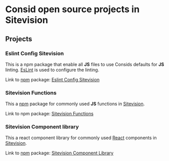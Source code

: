 # Consid open source projects in Sitevision

## Projects
### Eslint Config Sitevision
This is a npm package that enable all **JS** files to use Consids defaults for **JS** linting. [EsLint](https://eslint.org/) is used to configure the linting.

Link to [npm](https://www.npmjs.com/) package: [Eslint Config Sitevision](https://www.npmjs.com/package/@consid/eslint-config-sitevision)

### Sitevision Functions
This a [npm](https://www.npmjs.com/) package for commonly used **JS** functions in [Sitevision](https://www.sitevision.se/).

Link to npm package: [Sitevision Functions](https://www.npmjs.com/package/@consid/sitevision-functions)
### Sitevision Component library
This a react component library for commonly used [React](https://reactjs.org/) components in [Sitevision](https://www.sitevision.se/).

Link to [npm](https://www.npmjs.com/) package: [Sitevision Component Library](https://www.npmjs.com/package/@consid/sitevision-component-library)
